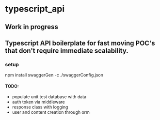 # typescript_api
Work in progress
---
Typescript API boilerplate for fast moving POC's that don't require immediate scalability. 
---

### setup
npm install
swaggerGen -c ./swaggerConfig.json


#### TODO:
* populate unit test database with data
* auth token via middleware
* response class with logging
* user and content creation through orm